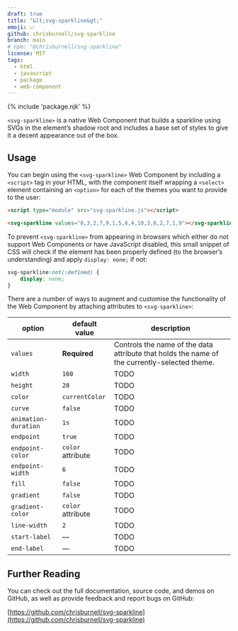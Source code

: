 ```yaml
---
draft: true
title: "&lt;svg-sparkline&gt;"
emoji: 📈
github: chrisburnell/svg-sparkline
branch: main
# npm: "@chrisburnell/svg-sparkline"
license: MIT
tags:
  - html
  - javascript
  - package
  - web-component
---
```


<figure>
    <svg-sparkline values="8,3,2,7,9,1,5,6,4,10,3,8,2,7,1,9" fill="true" curve="true"></svg-sparkline>
</figure>

{% include 'package.njk' %}

<code>&lt;svg-sparkline&gt;</code> is a native Web Component that builds a sparkline using SVGs in the element’s shadow root and includes a base set of styles to give it a decent appearance out of the box.

## Usage

You can begin using the <code>&lt;svg-sparkline&gt;</code> Web Component by including a <code>&lt;script&gt;</code> tag in your HTML, with the component itself wrapping a <code>&lt;select&gt;</code> element containing an <code>&lt;option&gt;</code> for each of the themes you want to provide to the user:

```html
<script type="module" src="svg-sparkline.js"></script>

<svg-sparkline values="8,3,2,7,9,1,5,6,4,10,3,8,2,7,1,9"></svg-sparkline>
```

To prevent <code>&lt;svg-sparkline&gt;</code> from appearing in browsers which either do not support Web Components or have JavaScript disabled, this small snippet of CSS will check if the element has been properly defined (to the browser’s understanding) and apply `display: none;` if not:

```css
svg-sparkline:not(:defined) {
    display: none;
}
```

There are a number of ways to augment and customise the functionality of the Web Component by attaching attributes to <code>&lt;svg-sparkline&gt;</code>:

<table>
    <thead>
        <tr>
            <th>option</th>
            <th>default value</th>
            <th>description</th>
        </tr>
    </thead>
    <tbody>
        <tr>
            <td><code>values</code></td>
            <td><strong>Required</strong></td>
            <td>Controls the name of the data attribute that holds the name of the currently-selected theme.</td>
        </tr>
        <tr>
            <td><code>width</code></td>
            <td><code>160</code></td>
            <td>TODO</td>
        </tr>
        <tr>
            <td><code>height</code></td>
            <td><code>28</code></td>
            <td>TODO</td>
        </tr>
        <tr>
            <td><code>color</code></td>
            <td><code>currentColor</code></td>
            <td>TODO</td>
        </tr>
        <tr>
            <td><code>curve</code></td>
            <td><code>false</code></td>
            <td>TODO</td>
        </tr>
        <tr>
            <td><code>animation-duration</code></td>
            <td><code>1s</code></td>
            <td>TODO</td>
        </tr>
        <tr>
            <td><code>endpoint</code></td>
            <td><code>true</code></td>
            <td>TODO</td>
        </tr>
        <tr>
            <td><code>endpoint-color</code></td>
            <td><code>color</code> attribute</td>
            <td>TODO</td>
        </tr>
        <tr>
            <td><code>endpoint-width</code></td>
            <td><code>6</code></td>
            <td>TODO</td>
        </tr>
        <tr>
            <td><code>fill</code></td>
            <td><code>false</code></td>
            <td>TODO</td>
        </tr>
        <tr>
            <td><code>gradient</code></td>
            <td><code>false</code></td>
            <td>TODO</td>
        </tr>
        <tr>
            <td><code>gradient-color</code></td>
            <td><code>color</code> attribute</td>
            <td>TODO</td>
        </tr>
        <tr>
            <td><code>line-width</code></td>
            <td><code>2</code></td>
            <td>TODO</td>
        </tr>
        <tr>
            <td><code>start-label</code></td>
            <td>—</td>
            <td>TODO</td>
        </tr>
        <tr>
            <td><code>end-label</code></td>
            <td>—</td>
            <td>TODO</td>
        </tr>
    </tbody>
</table>

## Further Reading

You can check out the full documentation, source code, and demos on GitHub, as well as provide feedback and report bugs on GitHub:

[https://github.com/chrisburnell/svg-sparkline](https://github.com/chrisburnell/svg-sparkline)
